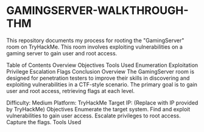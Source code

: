 # GAMINGSERVER-WALKTHROUGH-THM
This repository documents my process for rooting the "GamingServer" room on TryHackMe. This room involves exploiting vulnerabilities on a gaming server to gain user and root access.

Table of Contents
Overview
Objectives
Tools Used
Enumeration
Exploitation
Privilege Escalation
Flags
Conclusion
Overview
The GamingServer room is designed for penetration testers to improve their skills in discovering and exploiting vulnerabilities in a CTF-style scenario. The primary goal is to gain user and root access, retrieving flags at each level.

Difficulty: Medium
Platform: TryHackMe
Target IP: (Replace with IP provided by TryHackMe)
Objectives
Enumerate the target system.
Find and exploit vulnerabilities to gain user access.
Escalate privileges to root access.
Capture the flags.
Tools Used
